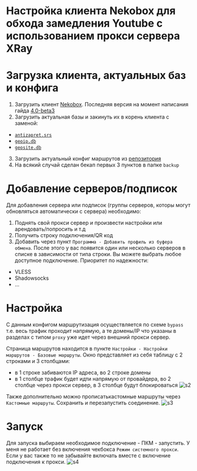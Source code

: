 # Настройка клиента Nekobox для обхода замедления Youtube с использованием прокси сервера XRay

# Загрузка клиента, актуальных баз и конфига
1. Загрузить клиент [Nekobox](https://github.com/MatsuriDayo/nekoray). Последняя версия на момент написания гайда [4.0-beta3](https://github.com/MatsuriDayo/nekoray/releases/tag/4.0-beta3)
2. Загрузить актуальная базы и закинуть их в корень клиента с заменой:
- [`antizapret.srs`](https://github.com/savely-krasovsky/antizapret-sing-box/releases/latest/download/antizapret.srs)
- [`geoip.db`](https://github.com/savely-krasovsky/antizapret-sing-box/releases/latest/download/geoip.db)
- [`geosite.db`](https://github.com/savely-krasovsky/antizapret-sing-box/releases/latest/download/geosite.db)
3. Загрузить актуальный конфиг маршрутов из [репозитория]()
4. На всякий случай сделан бекап первых 3 пунктов в папке `backup`

# Добавление серверов/подписок
Для добавления сервера или подписок (группы серверов, которы могут обновляться автоматически с сервера) необходимо:
1. Поднять свой прокси сервер и произвести настройки или арендовать/попросить и т.д
2. Получить строку подключения/QR код
3. Добавить через пункт `Программа - Добавить профиль из буфера обмена`. После этого у вас появится один или несколько серверов в списке в зависимости от типа строки. Вы можете выбрать любое доступное подключение. Приоритет по надежности:
- VLESS
- Shadowsocks
- ...

# Настройка
С данным конфигом маршрутизация осуществляется по схеме `bypass` т.е. весь трафик проходит напрямую, а те домены/IP что указаны в разделах с типом `proxy` уже идет через внешний прокси сервер.

Страница маршрутов находится в пункте `Настройки - Настройки маршрутов - Базовые маршруты`. Окно представляет из себя таблицу с 2 строками и 3 столбцами:
- в 1 строке забиваются IP адреса, во 2 строке домены
- в 1 столбце трафик будет идти напрямую от провайдера, во 2 столбце через прокси сервер, в 3 столбце будут блокироваться
![s2](https://github.com/user-attachments/assets/ff6870c4-b2f2-4aaf-a6df-65a11606f913)

Также дополнительно можно прописатькастомные маршруты через `Кастомные маршруты`. Сохранить и перезапустить соединение.
![s3](https://github.com/user-attachments/assets/85226263-423b-4b50-ba76-80640e424a3b)

# Запуск
Для запуска выбираем необходимое подключение - ПКМ - запустить. У меня не работает без включения чекбокса `Режим системного прокси`. Если у вас также то не забывайте включать вместе с включение подключения к прокси.
![s4](https://github.com/user-attachments/assets/3626e285-7767-43fd-ae4d-70a64fbe8e01)
